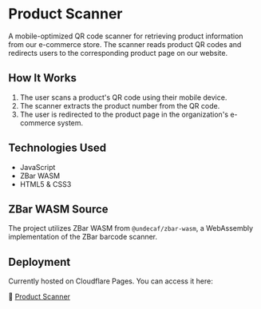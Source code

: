 # Product Scanner

A mobile-optimized QR code scanner for retrieving product information from our e-commerce store. The scanner reads product QR codes and redirects users to the corresponding product page on our website.

## How It Works

1. The user scans a product's QR code using their mobile device.
2. The scanner extracts the product number from the QR code.
3. The user is redirected to the product page in the organization's e-commerce system.

## Technologies Used

- JavaScript
- ZBar WASM
- HTML5 & CSS3

## ZBar WASM Source

The project utilizes ZBar WASM from `@undecaf/zbar-wasm`, a WebAssembly implementation of the ZBar barcode scanner.

## Deployment

Currently hosted on Cloudflare Pages. You can access it here:

🔗 [Product Scanner](https://product-scanner.pages.dev/)
